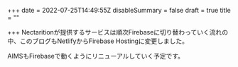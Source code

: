 +++
date = 2022-07-25T14:49:55Z
disableSummary = false
draft = true
title = ""

+++
Nectaritionが提供するサービスは順次Firebaseに切り替わっていく流れの中、このブログもNetlifyからFirebase Hostingに変更しました。

AIMSもFirebaseで動くようにリニューアルしていく予定です。